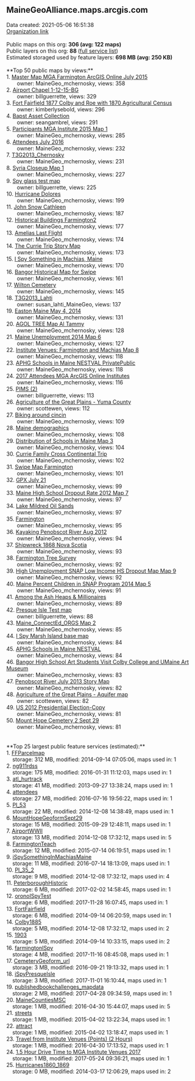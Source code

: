 <h2>MaineGeoAlliance.maps.arcgis.com</h2> Data created: 2021-05-06 16:51:38 <br /><a target='new' href='https://MaineGeoAlliance.maps.arcgis.com'>Organization link</a><br /><br />Public maps on this org: <b>306 (avg: 122 maps)</b><br />Public layers on this org: <b>88 </b>(<a target='new' href='https://services.arcgis.com/M0anS7zT2QjtjnpO/ArcGIS/rest/services'>full service list</a>)<br />Estimated storaged used by feature layers: <b>698 MB (avg: 250 KB)</b><br /><br />**Top 50 public maps by views:**<br />  1. <a target='new' href='https://www.arcgis.com/home/item.html?id=46f3517b87e04d7989d93ca3d0d4c5ea'>Master Map MGA Farmington ArcGIS Online July 2015</a> <br />  &nbsp;&nbsp;&nbsp;&nbsp; &nbsp;&nbsp;owner: MaineGeo_mchernosky, views: 358<br />  2. <a target='new' href='https://www.arcgis.com/home/item.html?id=c9f6459e196e42cca5d3e2831540bfa4'>Airport Chapel 1-12-15-BG</a> <br />  &nbsp;&nbsp;&nbsp;&nbsp; &nbsp;&nbsp;owner: billguerrette, views: 329<br />  3. <a target='new' href='https://www.arcgis.com/home/item.html?id=ad5628f5c6594c7e96635d890af6d6cf'>Fort Fairfield 1877 Colby and Roe with 1870 Agricultural Census</a> <br />  &nbsp;&nbsp;&nbsp;&nbsp; &nbsp;&nbsp;owner: kimberlysebold, views: 296<br />  4. <a target='new' href='https://www.arcgis.com/home/item.html?id=51e6594c984642e0918e9a4c679f3341'>Bapst Asset Collection</a> <br />  &nbsp;&nbsp;&nbsp;&nbsp; &nbsp;&nbsp;owner: seangambrel, views: 291<br />  5. <a target='new' href='https://www.arcgis.com/home/item.html?id=15beb38ab03f4b19b6678c31d50a8ee7'>Participants MGA Institute 2015 Map 1</a> <br />  &nbsp;&nbsp;&nbsp;&nbsp; &nbsp;&nbsp;owner: MaineGeo_mchernosky, views: 285<br />  6. <a target='new' href='https://www.arcgis.com/home/item.html?id=343186e5b9904e2db2c970c9bb708178'>Attendees July 2016</a> <br />  &nbsp;&nbsp;&nbsp;&nbsp; &nbsp;&nbsp;owner: MaineGeo_mchernosky, views: 232<br />  7. <a target='new' href='https://www.arcgis.com/home/item.html?id=5eb957e33e0f475bbde533f3a47c2cb1'>T3G2013_Chernosky</a> <br />  &nbsp;&nbsp;&nbsp;&nbsp; &nbsp;&nbsp;owner: MaineGeo_mchernosky, views: 231<br />  8. <a target='new' href='https://www.arcgis.com/home/item.html?id=e66e84dd3cfc4857b0d17b11a4e9e868'>Syria Closeup Map 1</a> <br />  &nbsp;&nbsp;&nbsp;&nbsp; &nbsp;&nbsp;owner: MaineGeo_mchernosky, views: 227<br />  9. <a target='new' href='https://www.arcgis.com/home/item.html?id=51a8cadca3624322a70db350869099e8'>Spy glass test map</a> <br />  &nbsp;&nbsp;&nbsp;&nbsp; &nbsp;&nbsp;owner: billguerrette, views: 225<br />  10. <a target='new' href='https://www.arcgis.com/home/item.html?id=db9bd98e17384a909e15df465b356dd7'>Hurricane Dolores</a> <br />  &nbsp;&nbsp;&nbsp;&nbsp; &nbsp;&nbsp;owner: MaineGeo_mchernosky, views: 199<br />  11. <a target='new' href='https://www.arcgis.com/home/item.html?id=1b01cb5694864624bee3470e5cfc95a0'>John Snow Cathleen</a> <br />  &nbsp;&nbsp;&nbsp;&nbsp; &nbsp;&nbsp;owner: MaineGeo_mchernosky, views: 187<br />  12. <a target='new' href='https://www.arcgis.com/home/item.html?id=ffdd31b50f5f4c2187f46e713aebcd65'>Historical Buildings Farmington2</a> <br />  &nbsp;&nbsp;&nbsp;&nbsp; &nbsp;&nbsp;owner: MaineGeo_mchernosky, views: 177<br />  13. <a target='new' href='https://www.arcgis.com/home/item.html?id=01a7a843a74f4fb1a8f3a8478e253392'>Amelias Last Flight</a> <br />  &nbsp;&nbsp;&nbsp;&nbsp; &nbsp;&nbsp;owner: MaineGeo_mchernosky, views: 174<br />  14. <a target='new' href='https://www.arcgis.com/home/item.html?id=031d6c6430d14b2092aee9acd0fb4f57'>The Currie Trip Story Map</a> <br />  &nbsp;&nbsp;&nbsp;&nbsp; &nbsp;&nbsp;owner: MaineGeo_mchernosky, views: 173<br />  15. <a target='new' href='https://www.arcgis.com/home/item.html?id=ecaa356cf9a34f8fb7aa9c44b73247a4'>I Spy Something in Machias, Maine</a> <br />  &nbsp;&nbsp;&nbsp;&nbsp; &nbsp;&nbsp;owner: MaineGeo_mchernosky, views: 170<br />  16. <a target='new' href='https://www.arcgis.com/home/item.html?id=e07ab1173c1948f989e7694dd8f92d4b'>Bangor Historical Map for Swipe</a> <br />  &nbsp;&nbsp;&nbsp;&nbsp; &nbsp;&nbsp;owner: MaineGeo_mchernosky, views: 161<br />  17. <a target='new' href='https://www.arcgis.com/home/item.html?id=bd6232073c0b4ca28cd4efc7638d2ac0'>Wilton Cemetery</a> <br />  &nbsp;&nbsp;&nbsp;&nbsp; &nbsp;&nbsp;owner: MaineGeo_mchernosky, views: 145<br />  18. <a target='new' href='https://www.arcgis.com/home/item.html?id=eda98864bd83482fb0f225d6733645ff'>T3G2013_Lahti</a> <br />  &nbsp;&nbsp;&nbsp;&nbsp; &nbsp;&nbsp;owner: susan_lahti_MaineGeo, views: 137<br />  19. <a target='new' href='https://www.arcgis.com/home/item.html?id=f8e462884dd048c992de28fd276f3eae'>Easton Maine May 4, 2014</a> <br />  &nbsp;&nbsp;&nbsp;&nbsp; &nbsp;&nbsp;owner: MaineGeo_mchernosky, views: 131<br />  20. <a target='new' href='https://www.arcgis.com/home/item.html?id=0a284b6b314f4975ae9e7b234cfa8d88'>AGOL TREE Map Al Tammy</a> <br />  &nbsp;&nbsp;&nbsp;&nbsp; &nbsp;&nbsp;owner: MaineGeo_mchernosky, views: 128<br />  21. <a target='new' href='https://www.arcgis.com/home/item.html?id=c86324754154445dba3bb41d6297e9a1'>Maine Unemployment 2014 Map 6</a> <br />  &nbsp;&nbsp;&nbsp;&nbsp; &nbsp;&nbsp;owner: MaineGeo_mchernosky, views: 127<br />  22. <a target='new' href='https://www.arcgis.com/home/item.html?id=777e4b83bbe64fed9107d62a45ee3561'>Institute Venues: Farmington and Machias Map 8</a> <br />  &nbsp;&nbsp;&nbsp;&nbsp; &nbsp;&nbsp;owner: MaineGeo_mchernosky, views: 118<br />  23. <a target='new' href='https://www.arcgis.com/home/item.html?id=542287ddc432416badda416e52bc8e56'>APHG Schools in Maine  NESTVAL PrivatePublic</a> <br />  &nbsp;&nbsp;&nbsp;&nbsp; &nbsp;&nbsp;owner: MaineGeo_mchernosky, views: 118<br />  24. <a target='new' href='https://www.arcgis.com/home/item.html?id=886ccf3413de40c9824d58728150c361'>2017 Attendees MGA ArcGIS Online Institutes</a> <br />  &nbsp;&nbsp;&nbsp;&nbsp; &nbsp;&nbsp;owner: MaineGeo_mchernosky, views: 116<br />  25. <a target='new' href='https://www.arcgis.com/home/item.html?id=4ec39b2f924f4590915ebf1d3a3e1993'>PIMS (2)</a> <br />  &nbsp;&nbsp;&nbsp;&nbsp; &nbsp;&nbsp;owner: billguerrette, views: 113<br />  26. <a target='new' href='https://www.arcgis.com/home/item.html?id=609d89c121ad46e388c7a7cec69c01d0'>Agriculture of the Great Plains - Yuma County</a> <br />  &nbsp;&nbsp;&nbsp;&nbsp; &nbsp;&nbsp;owner: scottewen, views: 112<br />  27. <a target='new' href='https://www.arcgis.com/home/item.html?id=fa4a5ba182a84525905586c908a7be4d'>Biking around cincin</a> <br />  &nbsp;&nbsp;&nbsp;&nbsp; &nbsp;&nbsp;owner: MaineGeo_mchernosky, views: 109<br />  28. <a target='new' href='https://www.arcgis.com/home/item.html?id=e8b9b19ada374b62ac2a8462a260c009'>Maine demographics</a> <br />  &nbsp;&nbsp;&nbsp;&nbsp; &nbsp;&nbsp;owner: MaineGeo_mchernosky, views: 108<br />  29. <a target='new' href='https://www.arcgis.com/home/item.html?id=824040d1d8dc49c4991545dab68769cc'>Distribution of Schools in Maine Map 3</a> <br />  &nbsp;&nbsp;&nbsp;&nbsp; &nbsp;&nbsp;owner: MaineGeo_mchernosky, views: 104<br />  30. <a target='new' href='https://www.arcgis.com/home/item.html?id=97f3a37d3fb04e08826dc55f5b6f1c54'>Currie Family Cross Continental Trip</a> <br />  &nbsp;&nbsp;&nbsp;&nbsp; &nbsp;&nbsp;owner: MaineGeo_mchernosky, views: 102<br />  31. <a target='new' href='https://www.arcgis.com/home/item.html?id=e67f2739f822457b8094a469e5167808'>Swipe Map Farmington</a> <br />  &nbsp;&nbsp;&nbsp;&nbsp; &nbsp;&nbsp;owner: MaineGeo_mchernosky, views: 101<br />  32. <a target='new' href='https://www.arcgis.com/home/item.html?id=643e6db9c8d645bb96ffb76b8bf188a0'>GPX July 21</a> <br />  &nbsp;&nbsp;&nbsp;&nbsp; &nbsp;&nbsp;owner: MaineGeo_mchernosky, views: 99<br />  33. <a target='new' href='https://www.arcgis.com/home/item.html?id=69dd7a8cedd14157bdab9b8b476d4c1d'>Maine High School Dropout Rate 2012 Map 7</a> <br />  &nbsp;&nbsp;&nbsp;&nbsp; &nbsp;&nbsp;owner: MaineGeo_mchernosky, views: 97<br />  34. <a target='new' href='https://www.arcgis.com/home/item.html?id=9905310027ef4e2f9cf13bbd365b66e8'>Lake Mildred Oil Sands</a> <br />  &nbsp;&nbsp;&nbsp;&nbsp; &nbsp;&nbsp;owner: MaineGeo_mchernosky, views: 97<br />  35. <a target='new' href='https://www.arcgis.com/home/item.html?id=c9f4653bd59e416e91cd3edec28fd487'>Farmington</a> <br />  &nbsp;&nbsp;&nbsp;&nbsp; &nbsp;&nbsp;owner: MaineGeo_mchernosky, views: 95<br />  36. <a target='new' href='https://www.arcgis.com/home/item.html?id=420b643244b24875ab426f6e4fbeb765'>Kayaking Penobscot River Aug 2012</a> <br />  &nbsp;&nbsp;&nbsp;&nbsp; &nbsp;&nbsp;owner: MaineGeo_mchernosky, views: 94<br />  37. <a target='new' href='https://www.arcgis.com/home/item.html?id=a2d816e553e6442ca77cadfd9fd46ef7'>Shipwreck 1868 Nova Scotia</a> <br />  &nbsp;&nbsp;&nbsp;&nbsp; &nbsp;&nbsp;owner: MaineGeo_mchernosky, views: 93<br />  38. <a target='new' href='https://www.arcgis.com/home/item.html?id=bb87002a59b24096a2276c59e85215c6'>Farmington Tree Survey</a> <br />  &nbsp;&nbsp;&nbsp;&nbsp; &nbsp;&nbsp;owner: MaineGeo_mchernosky, views: 92<br />  39. <a target='new' href='https://www.arcgis.com/home/item.html?id=2afb720aa3cf4041bdee6c4d257d4022'>High Unemployment SNAP Low Income HS Dropout Map Map 9</a> <br />  &nbsp;&nbsp;&nbsp;&nbsp; &nbsp;&nbsp;owner: MaineGeo_mchernosky, views: 92<br />  40. <a target='new' href='https://www.arcgis.com/home/item.html?id=1ad94ca6fc7749c7a5166baa692a003a'>Maine Percent Children in SNAP Program 2014 Map 5</a> <br />  &nbsp;&nbsp;&nbsp;&nbsp; &nbsp;&nbsp;owner: MaineGeo_mchernosky, views: 91<br />  41. <a target='new' href='https://www.arcgis.com/home/item.html?id=c2d9836066ef4ff1be8af9bf0e65d07c'>Among the Ash Heaps & Millionaires</a> <br />  &nbsp;&nbsp;&nbsp;&nbsp; &nbsp;&nbsp;owner: MaineGeo_mchernosky, views: 89<br />  42. <a target='new' href='https://www.arcgis.com/home/item.html?id=c922e6c792704c88955e9266e9de468d'>Presque Isle Test map</a> <br />  &nbsp;&nbsp;&nbsp;&nbsp; &nbsp;&nbsp;owner: billguerrette, views: 88<br />  43. <a target='new' href='https://www.arcgis.com/home/item.html?id=4bab749940984ca898786b08b7fa5643'>Maine_ConnectEd_ORGS Map 2</a> <br />  &nbsp;&nbsp;&nbsp;&nbsp; &nbsp;&nbsp;owner: MaineGeo_mchernosky, views: 85<br />  44. <a target='new' href='https://www.arcgis.com/home/item.html?id=74f400a61c9740b78cae185c0188b4ec'> I Spy Marsh Island base map</a> <br />  &nbsp;&nbsp;&nbsp;&nbsp; &nbsp;&nbsp;owner: MaineGeo_mchernosky, views: 84<br />  45. <a target='new' href='https://www.arcgis.com/home/item.html?id=bca2c4831e844ac782af3e39e1a68c71'>APHG Schools in Maine  NESTVAL</a> <br />  &nbsp;&nbsp;&nbsp;&nbsp; &nbsp;&nbsp;owner: MaineGeo_mchernosky, views: 84<br />  46. <a target='new' href='https://www.arcgis.com/home/item.html?id=85c8856a56ad482fa5307e8b9db1ba61'>Bangor High School Art Students Visit Colby College and UMaine Art Museum</a> <br />  &nbsp;&nbsp;&nbsp;&nbsp; &nbsp;&nbsp;owner: MaineGeo_mchernosky, views: 83<br />  47. <a target='new' href='https://www.arcgis.com/home/item.html?id=cca426d26ff64a80b98b64985087d1ea'>Penobscot River July 2013 Story Map</a> <br />  &nbsp;&nbsp;&nbsp;&nbsp; &nbsp;&nbsp;owner: MaineGeo_mchernosky, views: 82<br />  48. <a target='new' href='https://www.arcgis.com/home/item.html?id=4e750711fbb8437ab2198a6c6579ae95'>Agriculture of the Great Plains - Aquifer map</a> <br />  &nbsp;&nbsp;&nbsp;&nbsp; &nbsp;&nbsp;owner: scottewen, views: 82<br />  49. <a target='new' href='https://www.arcgis.com/home/item.html?id=63186028ae21420786165b6c110cb942'>US 2012 Presidential Election-Copy</a> <br />  &nbsp;&nbsp;&nbsp;&nbsp; &nbsp;&nbsp;owner: MaineGeo_mchernosky, views: 81<br />  50. <a target='new' href='https://www.arcgis.com/home/item.html?id=0c3f2b7aefa64a5da4b79a4edf24fa63'>Mount Hope Cemetery 2 Sept 29</a> <br />  &nbsp;&nbsp;&nbsp;&nbsp; &nbsp;&nbsp;owner: MaineGeo_mchernosky, views: 81<br /><br /><br />**Top 25 largest public feature services (estimated):**<br /> 1. <a target='new' href='https://www.arcgis.com/home/item.html?id=f51a12d6309d4e2fb9b04831762e316e'>FFParcelmap</a><br /> &nbsp;&nbsp;&nbsp;&nbsp;storage: 312 MB, modified: 2014-09-14 07:05:06, maps used in: 1<br /> 2. <a target='new' href='https://www.arcgis.com/home/item.html?id=0c30ee10f73e47c3972cbd8f96098ca2'>ng911rdss</a><br /> &nbsp;&nbsp;&nbsp;&nbsp;storage: 175 MB, modified: 2016-01-31 11:12:03, maps used in: 1<br /> 3. <a target='new' href='https://www.arcgis.com/home/item.html?id=14b39a6340ca4f74af30e8b9e61e1fcb'>atl_hurtrack</a><br /> &nbsp;&nbsp;&nbsp;&nbsp;storage: 41 MB, modified: 2013-09-27 13:38:24, maps used in: 1<br /> 4. <a target='new' href='https://www.arcgis.com/home/item.html?id=22fcd34bceaf4f128217f9a2811059e1'>attendees</a><br /> &nbsp;&nbsp;&nbsp;&nbsp;storage: 27 MB, modified: 2016-07-16 19:56:22, maps used in: 1<br /> 5. <a target='new' href='https://www.arcgis.com/home/item.html?id=ba773023d9914e10aee632c56c057331'>PI_53</a><br /> &nbsp;&nbsp;&nbsp;&nbsp;storage: 22 MB, modified: 2014-12-08 14:38:49, maps used in: 1<br /> 6. <a target='new' href='https://www.arcgis.com/home/item.html?id=08ba4148b238475bbedc704fa88560c2'>MountHopeGeoformSept29</a><br /> &nbsp;&nbsp;&nbsp;&nbsp;storage: 15 MB, modified: 2015-09-29 12:48:11, maps used in: 1<br /> 7. <a target='new' href='https://www.arcgis.com/home/item.html?id=33a0e12fd71340d7b32dffa7d3503e5e'>AirportWWII</a><br /> &nbsp;&nbsp;&nbsp;&nbsp;storage: 13 MB, modified: 2014-12-08 17:32:12, maps used in: 5<br /> 8. <a target='new' href='https://www.arcgis.com/home/item.html?id=cabd80fe95a2435b85de7d9d5125591c'>FarmingtonTeach</a><br /> &nbsp;&nbsp;&nbsp;&nbsp;storage: 12 MB, modified: 2015-07-14 06:19:51, maps used in: 1<br /> 9. <a target='new' href='https://www.arcgis.com/home/item.html?id=ddf763154cc54dbca73068b9c5e4438f'>iSpySomethingInMachiasMaine</a><br /> &nbsp;&nbsp;&nbsp;&nbsp;storage: 11 MB, modified: 2016-07-14 18:13:09, maps used in: 1<br /> 10. <a target='new' href='https://www.arcgis.com/home/item.html?id=38b267ab692c40a79d9e57559f85eb10'>PI_35_2</a><br /> &nbsp;&nbsp;&nbsp;&nbsp;storage: 9 MB, modified: 2014-12-08 17:32:12, maps used in: 4<br /> 11. <a target='new' href='https://www.arcgis.com/home/item.html?id=88ec7f74871d4dc8979676423d0f6bac'>PeterboroughHistoric</a><br /> &nbsp;&nbsp;&nbsp;&nbsp;storage: 6 MB, modified: 2017-02-02 14:58:45, maps used in: 1<br /> 12. <a target='new' href='https://www.arcgis.com/home/item.html?id=d0dda040d2c84b8a80d2a5f8a7eb1c9e'>oronoISpyTest</a><br /> &nbsp;&nbsp;&nbsp;&nbsp;storage: 6 MB, modified: 2017-11-28 16:07:45, maps used in: 1<br /> 13. <a target='new' href='https://www.arcgis.com/home/item.html?id=06c5a55dd3bc4c0483f83930c7cd5b22'>FortFairfield</a><br /> &nbsp;&nbsp;&nbsp;&nbsp;storage: 6 MB, modified: 2014-09-14 06:20:59, maps used in: 1<br /> 14. <a target='new' href='https://www.arcgis.com/home/item.html?id=392a2c18a5a14ea885c33d0f0cfc26bb'>Colby1885</a><br /> &nbsp;&nbsp;&nbsp;&nbsp;storage: 5 MB, modified: 2014-12-08 17:32:12, maps used in: 2<br /> 15. <a target='new' href='https://www.arcgis.com/home/item.html?id=4eec6da944494d66ac3859707c134b5d'>1903</a><br /> &nbsp;&nbsp;&nbsp;&nbsp;storage: 5 MB, modified: 2014-09-14 10:33:15, maps used in: 2<br /> 16. <a target='new' href='https://www.arcgis.com/home/item.html?id=6067942fe6ea47d7904d46bf94fd3698'>farmingtonISpy</a><br /> &nbsp;&nbsp;&nbsp;&nbsp;storage: 4 MB, modified: 2017-11-16 08:45:08, maps used in: 1<br /> 17. <a target='new' href='https://www.arcgis.com/home/item.html?id=a459febfd2a74eec8014e67f7873aff9'>CemeteryGeoform_url</a><br /> &nbsp;&nbsp;&nbsp;&nbsp;storage: 3 MB, modified: 2016-09-21 19:13:32, maps used in: 1<br /> 18. <a target='new' href='https://www.arcgis.com/home/item.html?id=a4ca7446f73b413493e57e2fc7ce43e7'>iSpyPresqueIsle</a><br /> &nbsp;&nbsp;&nbsp;&nbsp;storage: 3 MB, modified: 2017-11-01 16:10:44, maps used in: 1<br /> 19. <a target='new' href='https://www.arcgis.com/home/item.html?id=491048b9b62640ba966e4f53ad68816f'>publishedbookchallenges_mapdata</a><br /> &nbsp;&nbsp;&nbsp;&nbsp;storage: 2 MB, modified: 2017-04-28 09:34:59, maps used in: 1<br /> 20. <a target='new' href='https://www.arcgis.com/home/item.html?id=04edfedb3538476ba891b3b6d6e4c0b0'>MaineCountiesMSC</a><br /> &nbsp;&nbsp;&nbsp;&nbsp;storage: 1 MB, modified: 2016-04-30 15:44:07, maps used in: 5<br /> 21. <a target='new' href='https://www.arcgis.com/home/item.html?id=7a63fab974dd43a1a3aed8ad39f59cdc'>streets</a><br /> &nbsp;&nbsp;&nbsp;&nbsp;storage: 1 MB, modified: 2015-04-02 13:22:34, maps used in: 1<br /> 22. <a target='new' href='https://www.arcgis.com/home/item.html?id=fb3aabd617444a828b4cbb3c646ab921'>attract</a><br /> &nbsp;&nbsp;&nbsp;&nbsp;storage: 1 MB, modified: 2015-04-02 13:18:47, maps used in: 1<br /> 23. <a target='new' href='https://www.arcgis.com/home/item.html?id=7ca33ced47c54005b87af2f9f6a10a44'>Travel from Institute Venues (Points) (2 Hours)</a><br /> &nbsp;&nbsp;&nbsp;&nbsp;storage: 1 MB, modified: 2016-04-30 17:13:52, maps used in: 1<br /> 24. <a target='new' href='https://www.arcgis.com/home/item.html?id=71ddbb9da718418a88a468000417a418'>1.5 Hour Drive Time to MGA Institute Venues 2017</a><br /> &nbsp;&nbsp;&nbsp;&nbsp;storage: 1 MB, modified: 2017-05-24 09:36:21, maps used in: 1<br /> 25. <a target='new' href='https://www.arcgis.com/home/item.html?id=5d0a568bf865435f833c588366392d80'>Hurricanes1860_1869</a><br /> &nbsp;&nbsp;&nbsp;&nbsp;storage: 0 MB, modified: 2014-03-17 12:06:29, maps used in: 2<br />